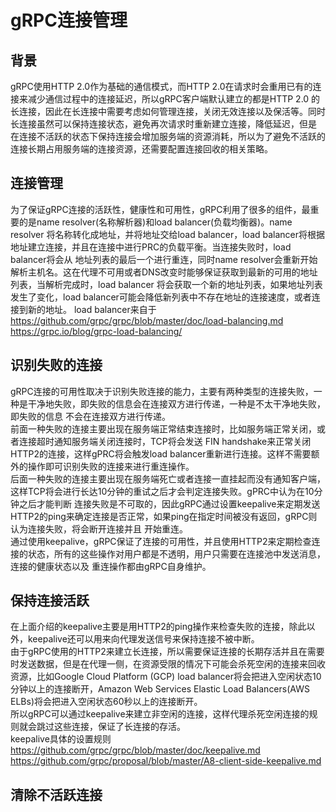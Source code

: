# gRPC连接管理
## 背景
gRPC使用HTTP 2.0作为基础的通信模式，而HTTP 2.0在请求时会重用已有的连接来减少通信过程中的连接延迟，所以gRPC客户端默认建立的都是HTTP 2.0
的长连接，因此在长连接中需要考虑如何管理连接，关闭无效连接以及保活等。同时长连接虽然可以保持连接状态，避免再次请求时重新建立连接，降低延迟，但是
在连接不活跃的状态下保持连接会增加服务端的资源消耗，所以为了避免不活跃的连接长期占用服务端的连接资源，还需要配置连接回收的相关策略。
## 连接管理
为了保证gRPC连接的活跃性，健康性和可用性，gRPC利用了很多的组件，最重要的是name resolver(名称解析器)和load balancer(负载均衡器)。name resolver
将名称转化成地址，并将地址交给load balancer，load balancer将根据地址建立连接，并且在连接中进行PRC的负载平衡。当连接失败时，load balancer将会从
地址列表的最后一个进行重连，同时name resolver会重新开始解析主机名。这在代理不可用或者DNS改变时能够保证获取到最新的可用的地址列表，当解析完成时，load balancer
将会获取一个新的地址列表，如果地址列表发生了变化，load balancer可能会降低新列表中不存在地址的连接速度，或者连接到新的地址。
load balancer来自于  
https://github.com/grpc/grpc/blob/master/doc/load-balancing.md
https://grpc.io/blog/grpc-load-balancing/
## 识别失败的连接
gRPC连接的可用性取决于识别失败连接的能力，主要有两种类型的连接失败，一种是干净地失败，即失败的信息会在连接双方进行传递，一种是不太干净地失败，即失败的信息
不会在连接双方进行传递。  
前面一种失败的连接主要出现在服务端正常结束连接时，比如服务端正常关闭，或者连接超时通知服务端关闭连接时，TCP将会发送 FIN handshake来正常关闭
HTTP2的连接，这样gPRC将会触发load balancer重新进行连接。这样不需要额外的操作即可识别失败的连接来进行重连操作。  
后面一种失败的连接主要出现在服务端死亡或者连接一直挂起而没有通知客户端，这样TCP将会进行长达10分钟的重试之后才会判定连接失败。gPRC中认为在10分钟之后才能判断
连接失败是不可取的，因此gRPC通过设置keepalive来定期发送HTTP2的ping来确定连接是否正常，如果ping在指定时间被没有返回，gRPC则认为连接失败，将会断开连接并且
开始重连。  
通过使用keepalive，gRPC保证了连接的可用性，并且使用HTTP2来定期检查连接的状态，所有的这些操作对用户都是不透明，用户只需要在连接池中发送消息，连接的健康状态以及
重连操作都由gRPC自身维护。
## 保持连接活跃
在上面介绍的keepalive主要是用HTTP2的ping操作来检查失败的连接，除此以外，keepalive还可以用来向代理发送信号来保持连接不被中断。  
由于gRPC使用的HTTP2来建立长连接，所以需要保证连接的长期存活并且在需要时发送数据，但是在代理一侧，在资源受限的情况下可能会杀死空闲的连接来回收资源，比如Google Cloud Platform
(GCP) load balancer将会把进入空闲状态10分钟以上的连接断开，Amazon Web Services Elastic Load Balancers(AWS ELBs)将会把进入空闲状态60秒以上的连接断开。  
所以gRPC可以通过keepalive来建立非空闲的连接，这样代理杀死空闲连接的规则就会跳过这些连接，保证了长连接的存活。  
keepalive具体的设置规则  
https://github.com/grpc/grpc/blob/master/doc/keepalive.md
https://github.com/grpc/proposal/blob/master/A8-client-side-keepalive.md

## 清除不活跃连接
